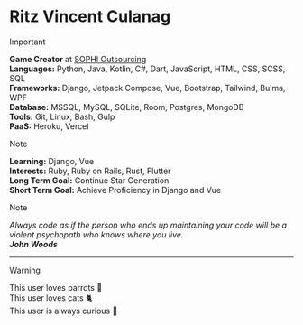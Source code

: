 # Ritz Vincent Culanag

> [!IMPORTANT]
> **Game Creator** at [SOPHI Outsourcing](https://sophi-outsourcing.com/) \
> **Languages:** Python, Java, Kotlin, C#, Dart, JavaScript, HTML, CSS, SCSS, SQL \
> **Frameworks:** Django, Jetpack Compose, Vue, Bootstrap, Tailwind, Bulma, WPF \
> **Database:** MSSQL, MySQL, SQLite, Room, Postgres, MongoDB \
> **Tools:** Git, Linux, Bash, Gulp \
> **PaaS:** Heroku, Vercel

> [!NOTE]
> **Learning:** Django, Vue \
> **Interests:** Ruby, Ruby on Rails, Rust, Flutter \
> **Long Term Goal:** Continue Star Generation \
> **Short Term Goal:** Achieve Proficiency in Django and Vue

> [!NOTE]  
> *Always code as if the person who ends up maintaining your code will be a violent psychopath who knows where you live.*
> <br>
> ***John Woods***

---

> [!WARNING]
> This user loves parrots 🦜\
> This user loves cats 🐈 \
> This user is always curious 🧠
